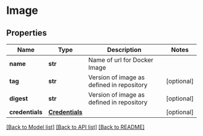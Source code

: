 # Image

## Properties
Name | Type | Description | Notes
------------ | ------------- | ------------- | -------------
**name** | **str** | Name of url for Docker Image | 
**tag** | **str** | Version of image as defined in repository | [optional] 
**digest** | **str** | Version of image as defined in repository | [optional] 
**credentials** | [**Credentials**](Credentials.md) |  | [optional] 

[[Back to Model list]](../README.md#documentation-for-models) [[Back to API list]](../README.md#documentation-for-api-endpoints) [[Back to README]](../README.md)


